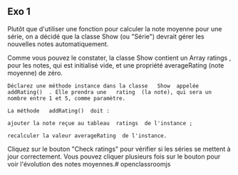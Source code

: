 ## Exo 1
Plutôt que d'utiliser une fonction pour calculer la note moyenne pour une série, on a décidé que la classe Show (ou "Série") devrait gérer les nouvelles notes automatiquement.

Comme vous pouvez le constater, la classe   Show  contient un  Array  ratings  , pour les notes, qui est initialisé vide, et une propriété   averageRating  (note moyenne) de zéro.

    Déclarez une méthode instance dans la classe   Show  appelée addRating()  . Elle prendra une   rating  (la note), qui sera un nombre entre 1 et 5, comme paramètre.

    La méthode   addRating()  doit :

    ajouter la note reçue au tableau  ratings  de l'instance ;

    recalculer la valeur averageRating  de l'instance.

Cliquez sur le bouton "Check ratings" pour vérifier si les séries se mettent à jour correctement. Vous pouvez cliquer plusieurs fois sur le bouton pour voir l'évolution des notes moyennes.# openclassroomjs
